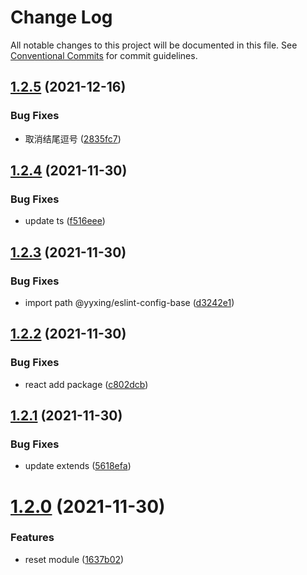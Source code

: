 # Change Log

All notable changes to this project will be documented in this file.
See [Conventional Commits](https://conventionalcommits.org) for commit guidelines.

## [1.2.5](https://github.com/yuanyuxing/eslint-config/compare/v1.2.4...v1.2.5) (2021-12-16)


### Bug Fixes

* 取消结尾逗号 ([2835fc7](https://github.com/yuanyuxing/eslint-config/commit/2835fc7c8f95080e80deb73d49bdac2c49e9d955))





## [1.2.4](https://github.com/yuanyuxing/eslint-config/compare/v1.2.3...v1.2.4) (2021-11-30)


### Bug Fixes

* update ts ([f516eee](https://github.com/yuanyuxing/eslint-config/commit/f516eee45b0cd7b5841d98094c3eef2f326358d9))





## [1.2.3](https://github.com/yuanyuxing/eslint-config/compare/v1.2.2...v1.2.3) (2021-11-30)


### Bug Fixes

* import path @yyxing/eslint-config-base ([d3242e1](https://github.com/yuanyuxing/eslint-config/commit/d3242e19677db63e483bba8dbe106e581ca553f4))





## [1.2.2](https://github.com/yuanyuxing/eslint-config/compare/v1.2.1...v1.2.2) (2021-11-30)


### Bug Fixes

* react add package ([c802dcb](https://github.com/yuanyuxing/eslint-config/commit/c802dcb3ba7582e8771b91d6f8520ec3d5424528))





## [1.2.1](https://github.com/yuanyuxing/eslint-config/compare/v1.2.0...v1.2.1) (2021-11-30)


### Bug Fixes

* update extends ([5618efa](https://github.com/yuanyuxing/eslint-config/commit/5618efafa06836cbe1fa05157439c7c266ffec9a))





# [1.2.0](https://github.com/yuanyuxing/eslint-config/compare/v1.1.0...v1.2.0) (2021-11-30)


### Features

* reset module ([1637b02](https://github.com/yuanyuxing/eslint-config/commit/1637b02e584a26a1de8312e5fbbcc7ca61860e36))
